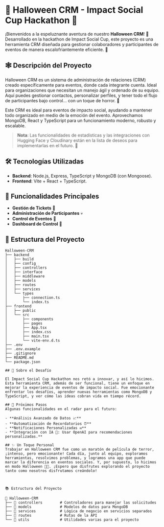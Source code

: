 

# 🎃 Halloween CRM - Impact Social Cup Hackathon 🎃

¡Bienvenidos a la espeluznante aventura de nuestro **Halloween CRM**! 🧛 Desarrollado en la hackathon de Impact Social Cup, este proyecto es una herramienta CRM diseñada para gestionar colaboradores y participantes de eventos de manera escalofriantemente eficiente. 👻

## 🕸️ Descripción del Proyecto

Halloween CRM es un sistema de administración de relaciones (CRM) creado específicamente para eventos, donde cada integrante cuenta. Ideal para organizaciones que necesitan un manejo ágil y ordenado de su equipo. Aquí puedes gestionar contactos, personalizar perfiles, y tener todo el flujo de participantes bajo control... con un toque de horror. 🎃

Este CRM es ideal para eventos de impacto social, ayudando a mantener todo organizado en medio de la emoción del evento. Aprovechamos MongoDB, React y TypeScript para un funcionamiento moderno, robusto y escalable.

> **Nota**: Las funcionalidades de estadísticas y las integraciones con Hugging Face y Cloudinary están en la lista de deseos para implementarlas en el futuro. 🧪

## 🛠️ Tecnologías Utilizadas

- **Backend**: Node.js, Express, TypeScript y MongoDB (con Mongoose).
- **Frontend**: Vite + React + TypeScript.

## 👻 Funcionalidades Principales

- **Gestión de Tickets** 🎫
- **Administración de Participantes** 💀
- **Control de Eventos** 🎉
- **Dashboard de Control** 🧙

## 📂 Estructura del Proyecto

```plaintext
Halloween-CRM
├── backend
│   ├── build
│   ├── config
│   ├── controllers
│   ├── interface
│   ├── middleware
│   ├── models
│   ├── routes
│   ├── services
│   └── types
│       ├── connection.ts
│       └── index.ts
├── frontend
│   ├── public
│   └── src
│       ├── components
│       ├── pages
│       ├── App.tsx
│       ├── index.css
│       ├── main.tsx
│       └── vite-env.d.ts
├── .env
├── .env.example
├── .gitignore
├── README.md
└── package.json

## 🎉 Sobre el Desafío

El Impact Social Cup Hackathon nos retó a innovar, y así lo hicimos. Esta herramienta CRM, además de ser funcional, tiene un enfoque en mejorar la experiencia de eventos de impacto social. Fue emocionante enfrentar los desafíos, aprender nuevas herramientas como MongoDB y TypeScript, y ver cómo las ideas cobran vida en tiempo récord.

## 🚧 Próximos Pasos
Algunas funcionalidades en el radar para el futuro:

- **Análisis Avanzado de Datos 📈**
- **Automatización de Recordatorios ⏰**
- **Notificaciones Personalizadas ✉️**
- **Integración con IA 🧠: Usar OpenAI para recomendaciones personalizadas.**

## ✨ Un Toque Personal
Trabajar en Halloween CRM fue como un maratón de película de terror, ¡intenso, pero emocionante! Cada día, junto al equipo, exploramos herramientas, resolvimos problemas, y logramos una app que puede marcar la diferencia en eventos sociales. Y, por supuesto, lo hicimos en modo Halloween 🎃👻. ¡Espero que disfrutes explorando el proyecto tanto como nosotros disfrutamos creándolo!



📚 Estructura del Proyecto

📁 Halloween-CRM
├── 📂 controllers        # Controladores para manejar las solicitudes
├── 📂 models             # Modelos de datos para MongoDB
├── 📂 services           # Lógica de negocio en servicios separados
├── 📂 routes             # Rutas de la API
└── 📂 utils              # Utilidades varias para el proyecto





